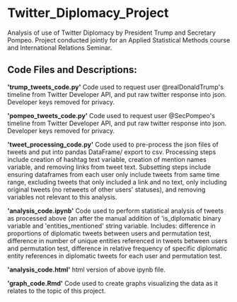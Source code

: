 # Twitter_Diplomacy_Project
Analysis of use of Twitter Diplomacy by President Trump and Secretary Pompeo. Project conducted jointly for an Applied Statistical Methods course and International Relations Seminar.

## Code Files and Descriptions:
  
**'trump_tweets_code.py'**
Code used to request user @realDonaldTrump's timeline from Twitter Developer API, and put raw twitter response into json. Developer keys removed for privacy.
  
**'pompeo_tweets_code.py'**
Code used to request  user @SecPompeo's timeline from Twitter Developer API, and put raw twitter response into json. Developer keys removed for privacy.
  
**'tweet_processing_code.py'**
Code used to pre-process the json files of tweets and put into pandas DataFrame/ export to csv. Processing steps include creation of hashtag text variable, creation of mention names variable, and removing links from tweet text. Subsetting steps include ensuring dataframes from each user only include tweets from same time range, excluding tweets that only included a link and no text, only including original tweets (no retweets of other users' statuses), and removing variables not relevant to this analysis.
  
**'analysis_code.ipynb'**
Code used to perform statistical analysis of tweets as processed above (an after the manual addition of 'is_diplomatic binary variable and 'entities_mentioned' string variable. Includes: difference in proportions of diplomatic tweets between users and permutation test, difference in number of unique entities referenced in tweets between users and permutation test, difference in relative frequency of specific diplomatic entity references in diplomatic tweets for each user and permutation test.
  
**'analysis_code.html'**
html version of above ipynb file. 
 
**'graph_code.Rmd'**
Code used to create graphs visualizing the data as it relates to the topic of this project. 
